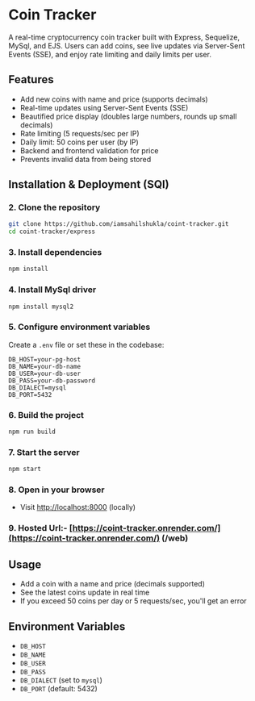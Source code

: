 # Coin Tracker

A real-time cryptocurrency coin tracker built with Express, Sequelize, MySql, and EJS. Users can add coins, see live updates via Server-Sent Events (SSE), and enjoy rate limiting and daily limits per user.

## Features

- Add new coins with name and price (supports decimals)
- Real-time updates using Server-Sent Events (SSE)
- Beautified price display (doubles large numbers, rounds up small decimals)
- Rate limiting (5 requests/sec per IP)
- Daily limit: 50 coins per user (by IP)
- Backend and frontend validation for price
- Prevents invalid data from being stored

## Installation & Deployment (SQl)

### 2. Clone the repository

```sh
git clone https://github.com/iamsahilshukla/coint-tracker.git
cd coint-tracker/express
```

### 3. Install dependencies

```sh
npm install
```

### 4. Install MySql driver

```sh
npm install mysql2
```

### 5. Configure environment variables

Create a `.env` file or set these in the codebase:

```
DB_HOST=your-pg-host
DB_NAME=your-db-name
DB_USER=your-db-user
DB_PASS=your-db-password
DB_DIALECT=mysql
DB_PORT=5432
```

### 6. Build the project

```sh
npm run build
```

### 7. Start the server

```sh
npm start
```

### 8. Open in your browser

- Visit [http://localhost:8000](http://localhost:8000) (locally)

### 9. Hosted Url:- [https://coint-tracker.onrender.com/](https://coint-tracker.onrender.com/) (/web)

## Usage

- Add a coin with a name and price (decimals supported)
- See the latest coins update in real time
- If you exceed 50 coins per day or 5 requests/sec, you'll get an error

## Environment Variables

- `DB_HOST`
- `DB_NAME`
- `DB_USER`
- `DB_PASS`
- `DB_DIALECT` (set to `mysql`)
- `DB_PORT` (default: 5432)
